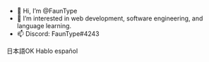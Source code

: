 - 👋 Hi, I’m @FaunType
- 👀 I’m interested in web development, software engineering, and language learning.
- 📫 Discord: FaunType#4243

日本語OK
Hablo español
